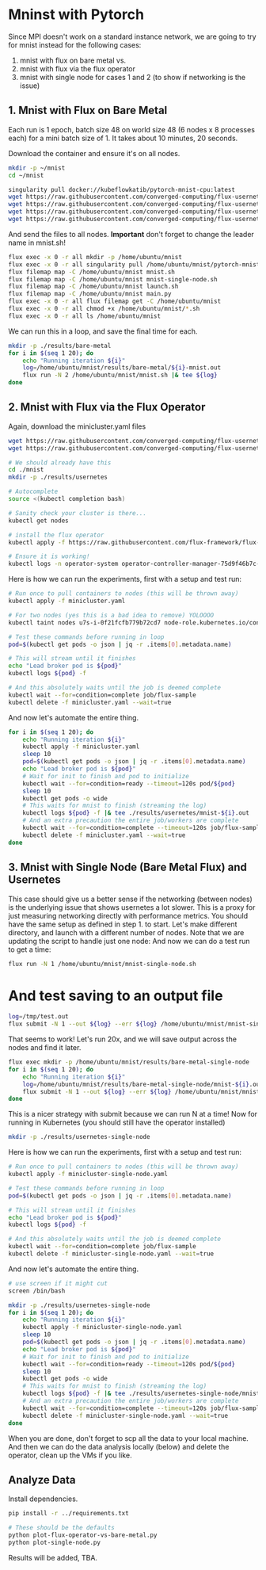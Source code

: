 # Mninst with Pytorch 

Since MPI doesn't work on a standard instance network, we are going to try for mnist instead for the following cases:

1. mnist with flux on bare metal vs.
2. mnist with flux via the flux operator
3. mnist with single node for cases 1 and 2 (to show if networking is the issue)

## 1. Mnist with Flux on Bare Metal

Each run is 1 epoch, batch size 48 on world size 48 (6 nodes x 8 processes each) for a mini batch size of 1. It takes about 10 minutes, 20 seconds.

Download the container and ensure it's on all nodes.

```bash
mkdir -p ~/mnist
cd ~/mnist

singularity pull docker://kubeflowkatib/pytorch-mnist-cpu:latest 
wget https://raw.githubusercontent.com/converged-computing/flux-usernetes/main/aws/examples/mnist/scripts/main.py
wget https://raw.githubusercontent.com/converged-computing/flux-usernetes/main/aws/examples/mnist/scripts/launch.sh
wget https://raw.githubusercontent.com/converged-computing/flux-usernetes/main/aws/examples/mnist/scripts/mnist.sh
wget https://raw.githubusercontent.com/converged-computing/flux-usernetes/main/aws/examples/mnist/scripts/mnist-single-node.sh
```

And send the files to all nodes. **Important** don't forget to change the leader name in mnist.sh!

```bash
flux exec -x 0 -r all mkdir -p /home/ubuntu/mnist
flux exec -x 0 -r all singularity pull /home/ubuntu/mnist/pytorch-mnist-cpu_latest.sif docker://kubeflowkatib/pytorch-mnist-cpu:latest 
flux filemap map -C /home/ubuntu/mnist mnist.sh
flux filemap map -C /home/ubuntu/mnist mnist-single-node.sh
flux filemap map -C /home/ubuntu/mnist launch.sh
flux filemap map -C /home/ubuntu/mnist main.py
flux exec -x 0 -r all flux filemap get -C /home/ubuntu/mnist
flux exec -x 0 -r all chmod +x /home/ubuntu/mnist/*.sh
flux exec -x 0 -r all ls /home/ubuntu/mnist
```

We can run this in a loop, and save the final time for each.

```bash
mkdir -p ./results/bare-metal
for i in $(seq 1 20); do 
    echo "Running iteration ${i}"
    log=/home/ubuntu/mnist/results/bare-metal/${i}-mnist.out
    flux run -N 2 /home/ubuntu/mnist/mnist.sh |& tee ${log}
done
```

## 2. Mnist with Flux via the Flux Operator

Again, download the minicluster.yaml files

```bash
wget https://raw.githubusercontent.com/converged-computing/flux-usernetes/main/aws/examples/mnist/scripts/minicluster.yaml
wget https://raw.githubusercontent.com/converged-computing/flux-usernetes/main/aws/examples/mnist/scripts/minicluster-single-node.yaml
```
```bash
# We should already have this
cd ./mnist
mkdir -p ./results/usernetes

# Autocomplete
source <(kubectl completion bash) 

# Sanity check your cluster is there...
kubectl get nodes
```

```bash
# install the flux operator 
kubectl apply -f https://raw.githubusercontent.com/flux-framework/flux-operator/test-refactor-modular/examples/dist/flux-operator-refactor-arm.yaml

# Ensure it is working!
kubectl logs -n operator-system operator-controller-manager-75d9f46b7c-xltbl
```

Here is how we can run the experiments, first with a setup and test run:

```bash
# Run once to pull containers to nodes (this will be thrown away)
kubectl apply -f minicluster.yaml

# For two nodes (yes this is a bad idea to remove) YOLOOOO
kubectl taint nodes u7s-i-0f21fcfb779b72cd7 node-role.kubernetes.io/control-plane:NoSchedule-

# Test these commands before running in loop
pod=$(kubectl get pods -o json | jq -r .items[0].metadata.name)

# This will stream until it finishes
echo "Lead broker pod is ${pod}"
kubectl logs ${pod} -f

# And this absolutely waits until the job is deemed complete
kubectl wait --for=condition=complete job/flux-sample
kubectl delete -f minicluster.yaml --wait=true
```

And now let's automate the entire thing.

```bash
for i in $(seq 1 20); do 
    echo "Running iteration ${i}"
    kubectl apply -f minicluster.yaml
    sleep 10
    pod=$(kubectl get pods -o json | jq -r .items[0].metadata.name)
    echo "Lead broker pod is ${pod}"
    # Wait for init to finish and pod to initialize
    kubectl wait --for=condition=ready --timeout=120s pod/${pod}
    sleep 10
    kubectl get pods -o wide
    # This waits for mnist to finish (streaming the log)
    kubectl logs ${pod} -f |& tee ./results/usernetes/mnist-${i}.out
    # And an extra precaution the entire job/workers are complete
    kubectl wait --for=condition=complete --timeout=120s job/flux-sample
    kubectl delete -f minicluster.yaml --wait=true
done
```

## 3. Mnist with Single Node (Bare Metal Flux) and Usernetes

This case should give us a better sense if the networking (between nodes) is the underlying issue that shows usernetes a lot slower. This is a proxy for just measuring networking directly with performance metrics. You should have the same setup as defined in step 1. to start. Let's make different directory, and launch with a different number of nodes. Note that we are updating the script to handle just one node:
And now we can do a test run to get a time:

```bash
flux run -N 1 /home/ubuntu/mnist/mnist-single-node.sh
```

# And test saving to an output file

```bash
log=/tmp/test.out
flux submit -N 1 --out ${log} --err ${log} /home/ubuntu/mnist/mnist-single-node.sh
```

That seems to work! Let's run 20x, and we will save output across the nodes and find it later.

```bash
flux exec mkdir -p /home/ubuntu/mnist/results/bare-metal-single-node
for i in $(seq 1 20); do 
    echo "Running iteration ${i}"
    log=/home/ubuntu/mnist/results/bare-metal-single-node/mnist-${i}.out
    flux submit -N 1 --out ${log} --err ${log} /home/ubuntu/mnist/mnist-single-node.sh
done
```

This is a nicer strategy with submit because we can run N at a time!
Now for running in Kubernetes (you should still have the operator installed)

```bash
mkdir -p ./results/usernetes-single-node
```
Here is how we can run the experiments, first with a setup and test run:

```bash
# Run once to pull containers to nodes (this will be thrown away)
kubectl apply -f minicluster-single-node.yaml

# Test these commands before running in loop
pod=$(kubectl get pods -o json | jq -r .items[0].metadata.name)

# This will stream until it finishes
echo "Lead broker pod is ${pod}"
kubectl logs ${pod} -f

# And this absolutely waits until the job is deemed complete
kubectl wait --for=condition=complete job/flux-sample
kubectl delete -f minicluster-single-node.yaml --wait=true
```

And now let's automate the entire thing.

```bash
# use screen if it might cut
screen /bin/bash

mkdir -p ./results/usernetes-single-node
for i in $(seq 1 20); do 
    echo "Running iteration ${i}"
    kubectl apply -f minicluster-single-node.yaml
    sleep 10
    pod=$(kubectl get pods -o json | jq -r .items[0].metadata.name)
    echo "Lead broker pod is ${pod}"
    # Wait for init to finish and pod to initialize
    kubectl wait --for=condition=ready --timeout=120s pod/${pod}
    sleep 10
    kubectl get pods -o wide
    # This waits for mnist to finish (streaming the log)
    kubectl logs ${pod} -f |& tee ./results/usernetes-single-node/mnist-${i}.out
    # And an extra precaution the entire job/workers are complete
    kubectl wait --for=condition=complete --timeout=120s job/flux-sample
    kubectl delete -f minicluster-single-node.yaml --wait=true
done
```

When you are done, don't forget to scp all the data to your local machine.
And then we can do the data analysis locally (below) and delete the operator, clean up the VMs if you like.

## Analyze Data

Install dependencies. 

```bash
pip install -r ../requirements.txt

# These should be the defaults
python plot-flux-operator-vs-bare-metal.py
python plot-single-node.py
```

Results will be added, TBA.
